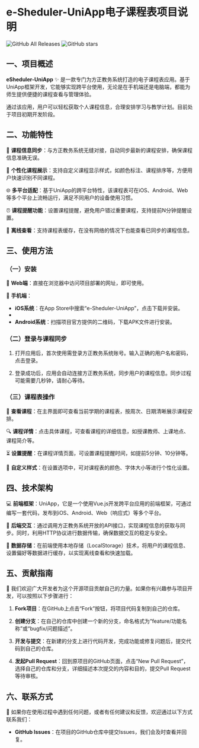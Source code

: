 # e-Sheduler-UniApp电子课程表项目说明
![GitHub All Releases](https://img.shields.io/github/downloads/yourusername/e-Sheduler-UniApp/total)
![GitHub stars](https://img.shields.io/github/stars/yourusername/e-Sheduler-UniApp?style=social)

## 一、项目概述

**eSheduler-UniApp** ✨ 是一款专门为方正教务系统打造的电子课程表应用。基于UniApp框架开发，它能够实现跨平台使用，无论是在手机端还是电脑端，都能为师生提供便捷的课程查看与管理体验。

通过该应用，用户可以轻松获取个人课程信息，合理安排学习与教学计划。目前处于项目初期开发阶段。

## 二、功能特性

📱 **课程信息同步**：与方正教务系统无缝对接，自动同步最新的课程安排，确保课程信息准确无误。

🎨 **个性化课程展示**：支持自定义课程显示样式，如颜色标注、课程排序等，方便用户快速识别不同课程。

🌐 **多平台适配**：基于UniApp的跨平台特性，该课程表可在iOS、Android、Web等多个平台上流畅运行，满足不同用户的设备使用习惯。

⏰ **课程提醒功能**：设置课程提醒，避免用户错过重要课程，支持提前N分钟提醒设置。

💾 **离线查看**：支持课程表缓存，在没有网络的情况下也能查看已同步的课程信息。

## 三、使用方法

### （一）安装

📲 **Web端**：直接在浏览器中访问项目部署的网址，即可使用。

📱 **手机端**：

- **iOS系统**：在App Store中搜索“e-Sheduler-UniApp”，点击下载并安装。
- 
- **Android系统**：扫描项目官方提供的二维码，下载APK文件进行安装。

### （二）登录与课程同步

1. 打开应用后，首次使用需登录方正教务系统账号。输入正确的用户名和密码，点击登录。

2. 登录成功后，应用会自动连接方正教务系统，同步用户的课程信息。同步过程可能需要几秒钟，请耐心等待。

### （三）课程表操作

📅 **查看课程**：在主界面即可查看当前学期的课程表，按周次、日期清晰展示课程安排。

🔍 **课程详情**：点击具体课程，可查看课程的详细信息，如授课教师、上课地点、课程简介等。

⏳ **设置提醒**：在课程详情页面，可设置课程提醒时间，如提前5分钟、10分钟等。

🎨 **自定义样式**：在设置选项中，可对课程表的颜色、字体大小等进行个性化设置。

## 四、技术架构

💻 **前端框架**：UniApp，它是一个使用Vue.js开发跨平台应用的前端框架，可通过编写一套代码，发布到iOS、Android、Web（响应式）等多个平台。

📡 **后端交互**：通过调用方正教务系统开放的API接口，实现课程信息的获取与同步。同时，利用HTTP协议进行数据传输，确保数据交互的稳定与安全。

💾 **数据存储**：在前端使用本地存储（LocalStorage）技术，将用户的课程信息、设置偏好等数据进行缓存，以实现离线查看和快速加载。

## 五、贡献指南

🤝 我们欢迎广大开发者为这个开源项目贡献自己的力量。如果你有兴趣参与项目开发，可以按照以下步骤进行：

1. **Fork项目**：在GitHub上点击“Fork”按钮，将项目代码复制到自己的仓库。

2. **创建分支**：在自己的仓库中创建一个新的分支，命名格式为“feature/功能名称”或“bugfix/问题描述”。

3. **开发与提交**：在新建的分支上进行代码开发，完成功能或修复问题后，提交代码到自己的仓库。

4. **发起Pull Request**：回到原项目的GitHub页面，点击“New Pull Request”，选择自己的仓库和分支，详细描述本次提交的内容和目的，提交Pull Request等待审核。

## 六、联系方式

📧 如果你在使用过程中遇到任何问题，或者有任何建议和反馈，欢迎通过以下方式联系我们：

- **GitHub Issues**：在项目的GitHub仓库中提交Issues，我们会及时查看并回复。
    
